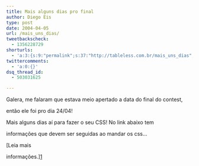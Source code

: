 ```yaml
---
title: Mais alguns dias pro final
author: Diego Eis
type: post
date: 2004-04-05
url: /mais_uns_dias/
tweetbackscheck:
  - 1356228729
shorturls:
  - 'a:3:{s:9:"permalink";s:37:"http://tableless.com.br/mais_uns_dias";s:7:"tinyurl";s:26:"http://tinyurl.com/4xgov4u";s:4:"isgd";s:19:"http://is.gd/qo8GYj";}'
twittercomments:
  - 'a:0:{}'
dsq_thread_id:
  - 503031625

---
```

Galera, me falaram que estava meio apertado a data do final do contest,
  
então ele foi pro dia 24/04!
              
Mais alguns dias aí para fazer o seu CSS! No link abaixo tem
  
informações que devem ser seguidas ao mandar os css&#8230;
          
[Leia mais
  
informações.][1]

 [1]: http://elcio.locaweb.com.br/forum/topic.asp?TOPIC_ID=308